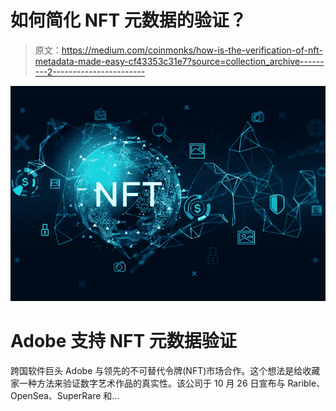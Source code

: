 # 如何简化 NFT 元数据的验证？

> 原文：<https://medium.com/coinmonks/how-is-the-verification-of-nft-metadata-made-easy-cf43353c31e7?source=collection_archive---------2----------------------->

![](img/48dcdd800b9278d6f43a341c12ff4ef5.png)

# Adobe 支持 NFT 元数据验证

跨国软件巨头 Adobe 与领先的不可替代令牌(NFT)市场合作。这个想法是给收藏家一种方法来验证数字艺术作品的真实性。该公司于 10 月 26 日宣布与 Rarible、OpenSea、SuperRare 和…